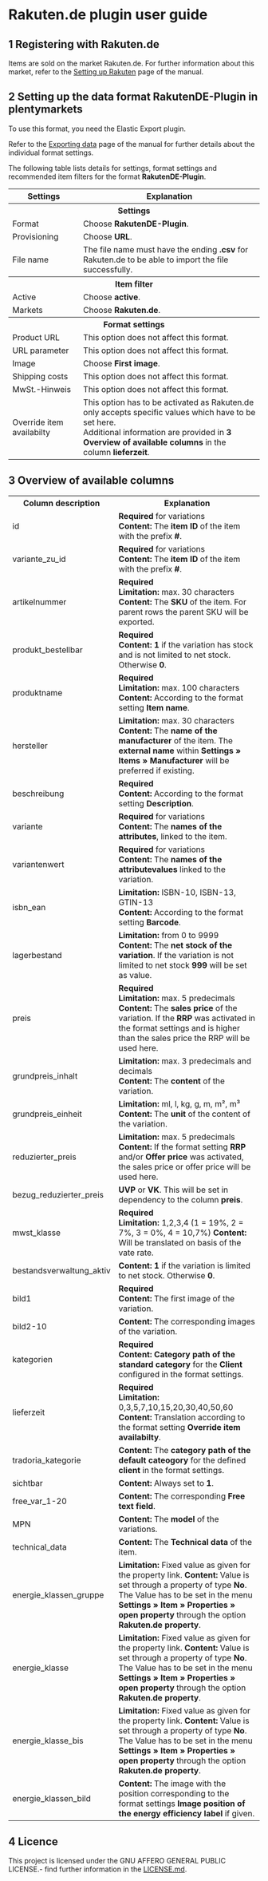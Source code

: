
# Rakuten.de plugin user guide

<div class="container-toc"></div>

## 1 Registering with Rakuten.de

Items are sold on the market Rakuten.de. For further information about this market, refer to the [Setting up Rakuten](https://knowledge.plentymarkets.com/en/omni-channel/multi-channel/rakuten) page of the manual.

## 2 Setting up the data format RakutenDE-Plugin in plentymarkets

To use this format, you need the Elastic Export plugin.

Refer to the [Exporting data](https://knowledge.plentymarkets.com/en/basics/data-exchange/exporting-data#30) page of the manual for further details about the individual format settings.

The following table lists details for settings, format settings and recommended item filters for the format **RakutenDE-Plugin**.
<table>
    <tr>
        <th>
            Settings
        </th>
        <th>
            Explanation
        </th>
    </tr>
    <tr>
        <th colspan="2">
            Settings
        </th>
    </tr>
    <tr>
        <td>
            Format
        </td>
        <td>
            Choose <b>RakutenDE-Plugin</b>.
        </td>        
    </tr>
    <tr>
        <td>
            Provisioning
        </td>
        <td>
            Choose <b>URL</b>.
        </td>        
    </tr>
    <tr>
        <td>
            File name
        </td>
        <td>
            The file name must have the ending <b>.csv</b> for Rakuten.de to be able to import the file successfully.
        </td>        
    </tr>
    <tr>
        <th colspan="2">
            Item filter
        </th>
    </tr>
    <tr>
        <td>
            Active
        </td>
        <td>
            Choose <b>active</b>.
        </td>        
    </tr>
    <tr>
        <td>
            Markets
        </td>
        <td>
            Choose <b>Rakuten.de</b>.
        </td>        
    </tr>
    <tr>
        <th colspan="2">
            Format settings
        </th>
    </tr>
    <tr>
        <td>
            Product URL
        </td>
        <td>
            This option does not affect this format.
        </td>        
    </tr>
    <tr>
        <td>
            URL parameter
        </td>
        <td>
            This option does not affect this format.
        </td>        
    </tr>
    <tr>
        <td>
            Image
        </td>
        <td>
            Choose <b>First image</b>.
        </td>        
    </tr>
    <tr>
        <td>
            Shipping costs
        </td>
        <td>
            This option does not affect this format.
        </td>        
    </tr>
    <tr>
        <td>
            MwSt.-Hinweis
        </td>
        <td>
            This option does not affect this format.
        </td>        
    </tr>
    <tr>
        <td>
            Override item availabilty
        </td>
        <td>
            This option has to be activated as Rakuten.de only accepts specific values which have to be set here.<br> 
            Additional information are provided in <b>3 Overview of available columns</b> in the column <b>lieferzeit</b>.
        </td>        
    </tr>
</table>

## 3 Overview of available columns
<table>
    <tr>
        <th>
            Column description
        </th>
        <th>
            Explanation
        </th>
    </tr>
    <tr>
        <td>
            id
        </td>
        <td>
            <b>Required</b> for variations<br>
            <b>Content:</b> The <b>item ID</b> of the item with the prefix <b>#</b>.
        </td>        
    </tr>
    <tr>
        <td>
            variante_zu_id
        </td>
        <td>
            <b>Required</b> for variations<br>
            <b>Content:</b> The <b>item ID</b> of the item with the prefix <b>#</b>.
        </td>        
    </tr>
    <tr>
        <td>
            artikelnummer
        </td>
        <td>
            <b>Required</b><br>
            <b>Limitation:</b> max. 30 characters<br>
            <b>Content:</b> The <b>SKU</b> of the item. For parent rows the parent SKU will be exported.
        </td>        
    </tr>
    <tr>
        <td>
            produkt_bestellbar
        </td>
        <td>
            <b>Required</b><br>
            <b>Content:</b> <b>1</b> if the variation has stock and is not limited to net stock. Otherwise <b>0</b>.
        </td>        
    </tr>
    <tr>
        <td>
            produktname
        </td>
        <td>
            <b>Required</b><br>
            <b>Limitation:</b> max. 100 characters<br>
            <b>Content:</b> According to the format setting <b>Item name</b>.
        </td>        
    </tr>
    <tr>
        <td>
            hersteller
        </td>
        <td>
            <b>Limitation:</b> max. 30 characters<br>
            <b>Content:</b> The <b>name of the manufacturer</b> of the item. The <b>external name</b> within <b>Settings » Items » Manufacturer</b> will be preferred if existing.
        </td>        
    </tr>
    <tr>
        <td>
            beschreibung
        </td>
        <td>
            <b>Required</b><br>
            <b>Content:</b> According to the format setting <b>Description</b>.
        </td>        
    </tr>
    <tr>
        <td>
            variante
        </td>
        <td>
            <b>Required</b> for variations<br>
            <b>Content:</b> The <b>names of the attributes</b>, linked to the item.
        </td>        
    </tr>
    <tr>
        <td>
            variantenwert
        </td>
        <td>
            <b>Required</b> for variations<br>
            <b>Content:</b> The <b>names of the attributevalues</b> linked to the variation.
        </td>        
    </tr>
    <tr>
        <td>
            isbn_ean
        </td>
        <td>
            <b>Limitation:</b> ISBN-10, ISBN-13, GTIN-13<br>
            <b>Content:</b> According to the format setting <b>Barcode</b>.
        </td>        
    </tr>
    <tr>
        <td>
            lagerbestand
        </td>
        <td>
            <b>Limitation:</b> from 0 to 9999<br>
            <b>Content:</b> The <b>net stock of the variation</b>. If the variation is not limited to net stock <b>999</b> will be set as value.
        </td>        
    </tr>
    <tr>
        <td>
            preis
        </td>
        <td>
            <b>Required</b><br>
            <b>Limitation:</b> max. 5 predecimals<br>
            <b>Content:</b> The <b>sales price</b> of the variation. If the <b>RRP</b> was activated in the format settings and is higher than the sales price the RRP will be used here.
        </td>        
    </tr>
    <tr>
        <td>
            grundpreis_inhalt
        </td>
        <td>
            <b>Limitation:</b> max. 3 predecimals and decimals <br>
            <b>Content:</b> The <b>content</b> of the variation.
        </td>        
    </tr>
    <tr>
        <td>
            grundpreis_einheit
        </td>
        <td>
            <b>Limitation:</b> ml, l, kg, g, m, m², m³<br>
            <b>Content:</b> The <b>unit</b> of the content of the variation.
        </td>        
    </tr>
    <tr>
        <td>
            reduzierter_preis
        </td>
        <td>
            <b>Limitation:</b> max. 5 predecimals<br>
            <b>Content:</b> If the format setting <b>RRP</b> and/or <b>Offer price</b> was activated, the sales price or offer price will be used here.
        </td>        
    </tr>
    <tr>
        <td>
            bezug_reduzierter_preis
        </td>
        <td>
            <b>UVP</b> or <b>VK</b>. This will be set in dependency to the column <b>preis</b>.
        </td>
    </tr>
    <tr>
        <td>
            mwst_klasse
        </td>
        <td>
            <b>Required</b><br>
            <b>Limitation:</b> 1,2,3,4 (1 = 19%, 2 = 7%, 3 = 0%, 4 = 10,7%)
            <b>Content:</b> Will be translated on basis of the vate rate.
        </td>        
    </tr>
    <tr>
        <td>
            bestandsverwaltung_aktiv
        </td>
        <td>
            <b>Content:</b> <b>1</b> if the variation is limited to net stock. Otherwise <b>0</b>. 
        </td>        
    </tr>
    <tr>
        <td>
            bild1
        </td>
        <td>
            <b>Required</b><br>
            <b>Content:</b> The first image of the variation.
        </td>        
    </tr>
    <tr>
        <td>
            bild2-10
        </td>
        <td>
            <b>Content:</b> The corresponding images of the variation.
        </td>        
    </tr>
    <tr>
        <td>
            kategorien
        </td>
        <td>
            <b>Required</b><br>
            <b>Content:</b> <b>Category path of the standard category</b> for the <b>Client</b> configured in the format settings.
        </td>        
    </tr>
    <tr>
        <td>
            lieferzeit
        </td>
        <td>
            <b>Required</b><br>
            <b>Limitation:</b> 0,3,5,7,10,15,20,30,40,50,60
            <b>Content:</b> Translation according to the format setting <b>Override item availabilty</b>.
        </td>        
    </tr>
    <tr>
        <td>
            tradoria_kategorie
        </td>
        <td>
            <b>Content:</b> The <b>category path of the default cateogory</b> for the defined <b>client</b> in the format settings.
        </td>        
    </tr>
    <tr>
        <td>
            sichtbar
        </td>
        <td>
            <b>Content:</b> Always set to <b>1</b>.
        </td>        
    </tr>
    <tr>
        <td>
            free_var_1-20
        </td>
        <td>
            <b>Content:</b> The corresponding <b>Free text field</b>.
        </td>        
    </tr>
    <tr>
        <td>
            MPN
        </td>
        <td>
            <b>Content:</b> The <b>model</b> of the variations.
        </td>        
    </tr>
    <tr>
        <td>
            technical_data
        </td>
        <td>
            <b>Content:</b> The <b>Technical data</b> of the item.
        </td>        
    </tr>
    <tr>
        <td>
            energie_klassen_gruppe
        </td>
        <td>
            <b>Limitation:</b> Fixed value as given for the property link.
            <b>Content:</b> Value is set through a property of type <b>No</b>. The Value has to be set in the menu <b>Settings » Item » Properties » open property</b> through the option <b>Rakuten.de property</b>.
        </td>        
    </tr>
    <tr>
        <td>
            energie_klasse
        </td>
        <td>
            <b>Limitation:</b> Fixed value as given for the property link.
            <b>Content:</b> Value is set through a property of type <b>No</b>. The Value has to be set in the menu <b>Settings » Item » Properties » open property</b> through the option <b>Rakuten.de property</b>.        </td>        
    </tr>
    <tr>
        <td>
            energie_klasse_bis
        </td>
        <td>
            <b>Limitation:</b> Fixed value as given for the property link.
            <b>Content:</b> Value is set through a property of type <b>No</b>. The Value has to be set in the menu <b>Settings » Item » Properties » open property</b> through the option <b>Rakuten.de property</b>.        </td>        
    </tr>
    <tr>
        <td>
            energie_klassen_bild
        </td>
        <td>
            <b>Content:</b> The image with the position corresponding to the format settings <b>Image position of the energy efficiency label</b> if given.
        </td>        
    </tr>
</table>

## 4 Licence

This project is licensed under the GNU AFFERO GENERAL PUBLIC LICENSE.- find further information in the [LICENSE.md](https://github.com/plentymarkets/plugin-elastic-export-rakuten-de/blob/master/LICENSE.md).
